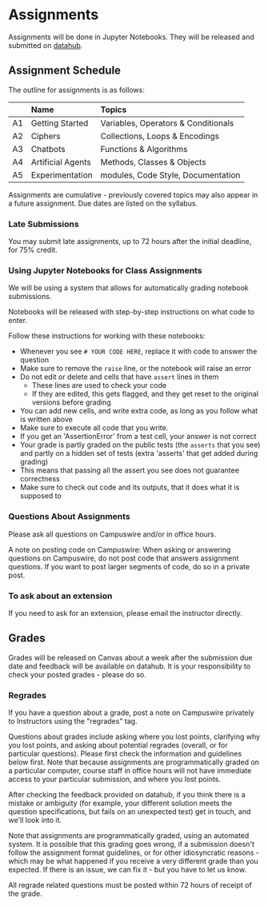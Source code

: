 # Assignments

Assignments will be done in Jupyter Notebooks. They will be released and submitted on [datahub](http::/datahub.ucsd.edu).

## Assignment Schedule

The outline for assignments is as follows:

|   | Name  | Topics  | 
|-----: |:------------|:------------------|
| A1 | Getting Started | Variables, Operators & Conditionals |
| A2 | Ciphers | Collections, Loops & Encodings | 
| A3 | Chatbots | Functions & Algorithms | 
| A4 | Artificial Agents | Methods, Classes & Objects | 
| A5 | Experimentation | modules, Code Style, Documentation | 

Assignments are cumulative - previously covered topics may also appear in a future assignment. Due dates are listed on the syllabus.

### Late Submissions

You may submit late assignments, up to 72 hours after the initial deadline, for 75% credit.

### Using Jupyter Notebooks for Class Assignments

We will be using a system that allows for automatically grading notebook submissions.

Notebooks will be released with step-by-step instructions on what code to enter.

Follow these instructions for working with these notebooks:

- Whenever you see `# YOUR CODE HERE`, replace it with code to answer the question
- Make sure to remove the `raise` line, or the notebook will raise an error
- Do not edit or delete and cells that have `assert` lines in them
  - These lines are used to check your code
  - If they are edited, this gets flagged, and they get reset to the original versions before grading
- You can add new cells, and write extra code, as long as you follow what is written above
- Make sure to execute all code that you write.
- If you get an 'AssertionError' from a test cell, your answer is not correct
- Your grade is partly graded on the public tests (the `asserts` that you see) and partly on a hidden set of tests (extra 'asserts' that get added during grading)
- This means that passing all the assert you see does not guarantee correctness
- Make sure to check out code and its outputs, that it does what it is supposed to

### Questions About Assignments

Please ask all questions on Campuswire and/or in office hours. 

A note on posting code on Campuswire: When asking or answering questions on Campuswire, do not post code that answers assignment questions. If you want to post larger segments of code, do so in a private post.

### To ask about an extension

If you need to ask for an extension, please email the instructor directly.

## Grades

Grades will be released on Canvas about a week after the submission due date and feedback will be available on datahub. It is your responsibility to check your posted grades - please do so.

### Regrades

If you have a question about a grade, post a note on Campuswire privately to Instructors using the "regrades" tag.

Questions about grades include asking where you lost points, clarifying why you lost points, and asking about potential regrades (overall, or for particular questions). Please first check the information and guidelines below first. Note that because assignments are programmatically graded on a particular computer, course staff in office hours will not have immediate access to your particular submission, and where you lost points.

After checking the feedback provided on datahub, if you think there is a mistake or ambiguity (for example, your different solution meets the question specifications, but fails on an unexpected test) get in touch, and we'll look into it.

Note that assignments are programmatically graded, using an automated system. It is possible that this grading goes wrong, if a submission doesn't follow the assignment format guidelines, or for other idiosyncratic reasons - which may be what happened if you receive a very different grade than you expected. If there is an issue, we can fix it - but you have to let us know.

All regrade related questions must be posted within 72 hours of receipt of the grade.